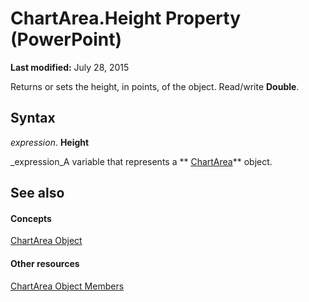 
# ChartArea.Height Property (PowerPoint)

 **Last modified:** July 28, 2015

Returns or sets the height, in points, of the object. Read/write  **Double**.

## Syntax

 _expression_. **Height**

 _expression_A variable that represents a  ** [ChartArea](2c8bd84e-18e7-6417-de4d-d643064e20f5.md)** object.


## See also


#### Concepts


 [ChartArea Object](2c8bd84e-18e7-6417-de4d-d643064e20f5.md)
#### Other resources


 [ChartArea Object Members](ee85bf75-758e-af6f-93ec-fb2e357d863d.md)

